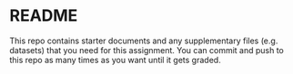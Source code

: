 # README

This repo contains starter documents and any supplementary files (e.g. datasets) that you need for this assignment.
You can commit and push to this repo as many times as you want until it gets graded. 
